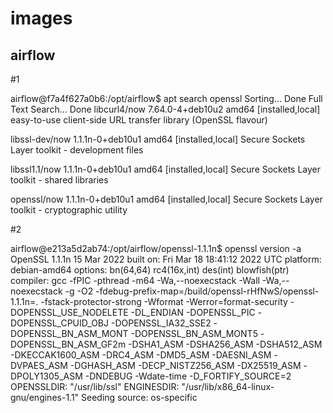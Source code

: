 # images 
## airflow
#1

airflow@f7a4f627a0b6:/opt/airflow$ apt search openssl
Sorting... Done
Full Text Search... Done
libcurl4/now 7.64.0-4+deb10u2 amd64 [installed,local]
  easy-to-use client-side URL transfer library (OpenSSL flavour)

libssl-dev/now 1.1.1n-0+deb10u1 amd64 [installed,local]
  Secure Sockets Layer toolkit - development files

libssl1.1/now 1.1.1n-0+deb10u1 amd64 [installed,local]
  Secure Sockets Layer toolkit - shared libraries

openssl/now 1.1.1n-0+deb10u1 amd64 [installed,local]
  Secure Sockets Layer toolkit - cryptographic utility

#2

airflow@e213a5d2ab74:/opt/airflow/openssl-1.1.1n$ openssl version -a
OpenSSL 1.1.1n  15 Mar 2022
built on: Fri Mar 18 18:41:12 2022 UTC
platform: debian-amd64
options:  bn(64,64) rc4(16x,int) des(int) blowfish(ptr)
compiler: gcc -fPIC -pthread -m64 -Wa,--noexecstack -Wall -Wa,--noexecstack -g -O2 -fdebug-prefix-map=/build/openssl-rHfNwS/openssl-1.1.1n=. -fstack-protector-strong -Wformat -Werror=format-security -DOPENSSL_USE_NODELETE -DL_ENDIAN -DOPENSSL_PIC -DOPENSSL_CPUID_OBJ -DOPENSSL_IA32_SSE2 -DOPENSSL_BN_ASM_MONT -DOPENSSL_BN_ASM_MONT5 -DOPENSSL_BN_ASM_GF2m -DSHA1_ASM -DSHA256_ASM -DSHA512_ASM -DKECCAK1600_ASM -DRC4_ASM -DMD5_ASM -DAESNI_ASM -DVPAES_ASM -DGHASH_ASM -DECP_NISTZ256_ASM -DX25519_ASM -DPOLY1305_ASM -DNDEBUG -Wdate-time -D_FORTIFY_SOURCE=2
OPENSSLDIR: "/usr/lib/ssl"
ENGINESDIR: "/usr/lib/x86_64-linux-gnu/engines-1.1"
Seeding source: os-specific
